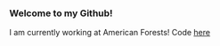 ### Welcome to my Github!

I am currently working at American Forests! Code [here](https://github.com/American-Forests)
